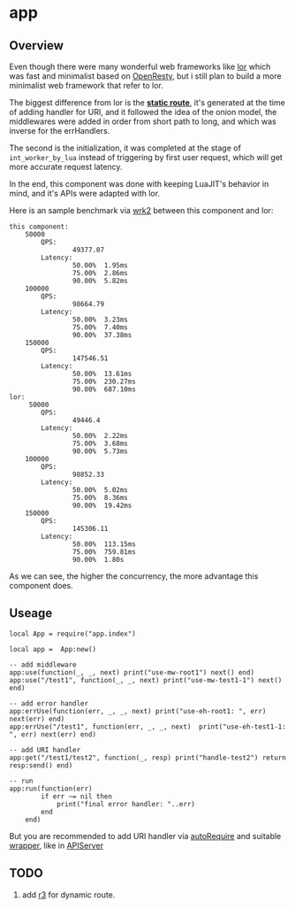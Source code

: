 # **app**

## **Overview**

Even though there were many wonderful web frameworks like [lor](https://github.com/sumory/lor) which was fast and minimalist based on [OpenResty](https://github.com/openresty/openresty), but i still plan to build a more minimalist web framework that refer to lor.

The biggest difference from lor is the [**static route**](https://github.com/tweyseo/Mirana/blob/master/app/route/matcher/plugin/hash.lua), it's generated at the time of adding handler for URI, and it followed the idea of the onion model, the middlewares were added in order from short path to long, and which was inverse for the errHandlers.

The second is the initialization, it was completed at the stage of `int_worker_by_lua` instead of triggering by first user request, which will get more accurate request latency.

In the end, this component was done with keeping LuaJIT's behavior in mind, and it's APIs were adapted with lor.

Here is an sample benchmark via [wrk2](https://github.com/giltene/wrk2) between this component and lor:
```
this component:
    50000
        QPS:
                49377.07
        Latency:
                50.00%  1.95ms
                75.00%  2.86ms
                90.00%  5.82ms
    100000
        QPS:
                98664.79
        Latency:
                50.00%  3.23ms
                75.00%  7.40ms
                90.00%  37.38ms
    150000
        QPS:
                147546.51
        Latency:
                50.00%  13.61ms
                75.00%  230.27ms
                90.00%  687.10ms
lor:
     50000
        QPS:
                49446.4
        Latency:
                50.00%  2.22ms
                75.00%  3.68ms
                90.00%  5.73ms
    100000
        QPS:
                98852.33
        Latency:
                50.00%  5.02ms
                75.00%  8.36ms
                90.00%  19.42ms
    150000
        QPS:
                145306.11
        Latency:
                50.00%  113.15ms
                75.00%  759.81ms
                90.00%  1.80s
```
As we can see, the higher the concurrency, the more advantage this component does.

## **Useage**
```
local App = require("app.index")

local app =  App:new()

-- add middleware
app:use(function(_, _, next) print("use-mw-root1") next() end)
app:use("/test1", function(_, _, next) print("use-mw-test1-1") next() end)

-- add error handler
app:errUse(function(err, _, _, next) print("use-eh-root1: ", err) next(err) end)
app:errUse("/test1", function(err, _, _, next)  print("use-eh-test1-1: ", err) next(err) end)

-- add URI handler
app:get("/test1/test2", function(_, resp) print("handle-test2") return resp:send() end)

-- run
app:run(function(err)
        if err ~= nil then
            print("final error handler: "..err)
        end
    end)
```

But you are recommended to add URI handler via [autoRequire](https://github.com/tweyseo/Mirana/blob/master/toolkit/autoRequire.lua) and suitable [wrapper](https://github.com/tweyseo/Mirana/tree/master/wrapper), like in [APIServer](https://github.com/tweyseo/Shredder)

## **TODO**

1. add [r3](https://github.com/iresty/lua-resty-libr3) for dynamic route.